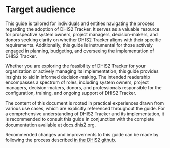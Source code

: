 # Target audience

This guide is tailored for individuals and entities navigating the process regarding the adoption of DHIS2 Tracker. It serves as a valuable resource for prospective system owners, project managers, decision-makers, and donors seeking clarity on whether DHIS2 Tracker aligns with their specific requirements. Additionally, this guide is instrumental for those actively engaged in planning, budgeting, and overseeing the implementation of DHIS2 Tracker.

Whether you are exploring the feasibility of DHIS2 Tracker for your organization or actively managing its implementation, this guide provides insights to aid in informed decision-making. The intended readership encompasses a spectrum of roles, including system owners, project managers, decision-makers, donors, and professionals responsible for the configuration, training, and ongoing support of DHIS2 Tracker.

The content of this document is rooted in practical experiences drawn from various use cases, which are explicitly referenced throughout the guide. For a comprehensive understanding of DHIS2 Tracker and its implementation, it is recommended to consult this guide in conjunction with the complete documentation available at docs.dhis2.org.


Recommended changes and improvements to this guide can be made by following the process described [in the DHIS2 github](https://github.com/dhis2/dhis2-docs/blob/master/src/commonmark/en/content/common/submitting-a-doc-fix.md). 


